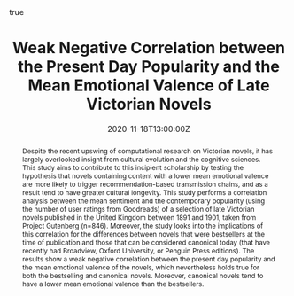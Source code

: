 ---
abstract: Despite the recent upswing of computational research on Victorian novels, it has largely overlooked insight from cultural evolution and the cognitive sciences. This study aims to contribute to this incipient scholarship by testing the hypothesis that novels containing content with a lower mean emotional valence are more likely to trigger recommendation-based transmission chains, and as a result tend to have greater cultural longevity. This study performs a correlation analysis between the mean sentiment and the contemporary popularity (using the number of user ratings from Goodreads) of a selection of late Victorian novels published in the United Kingdom between 1891 and 1901, taken from Project Gutenberg (n=846). Moreover, the study looks into the implications of this correlation for the differences between novels that were bestsellers at the time of publication and those that can be considered canonical today (that have recently had Broadview, Oxford University, or Penguin Press editions). The results show a weak negative correlation between the present day popularity and the mean emotional valence of the novels, which nevertheless holds true for both the bestselling and canonical novels. Moreover, canonical novels tend to have a lower mean emotional valence than the bestsellers.

address:
  city: 
  country: 
  postcode: 
  region: 
  street: 
all_day: true
authors:
date: "2020-11-18T13:00:00Z"
date_end: "2020-11-20T15:00:00Z"
event: Computational Humanities Research 2020
event_url: https://www.computational-humanities-research.org/
featured: false
image:
  caption: 
  focal_point: Right
links:
location: Amsterdam, The Netherlands
math: true
projects:
- Dissertation project
publishDate: "2020-11-20T00:00:00Z"
slides: 
summary: A conference presentation testing the hypothesis that negativity bias has caused late Victorian novels with lower mean emotional valence to have higher cultural longevity. The hypothesis is confirmed, but the effect is weak (R=-0.087, p=0.038).  
tags: ""
title: "Weak Negative Correlation between the Present Day Popularity and the Mean Emotional Valence of Late Victorian Novels"
url_code: "https://github.com/StefanVeleski/CHR2020-project"
url_pdf: "http://ceur-ws.org/Vol-2723/long44.pdf"
url_slides: ""
url_video: "https://www.youtube.com/watch?v=n9fmLdhZbR8"
---
